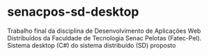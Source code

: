# senacpos-sd-desktop
Trabalho final da disciplina de Desenvolvimento de Aplicações Web Distribuídos da Faculdade de Tecnologia Senac Pelotas (Fatec-Pel). Sistema desktop (C#) do sistema distribuído (SD) proposto
